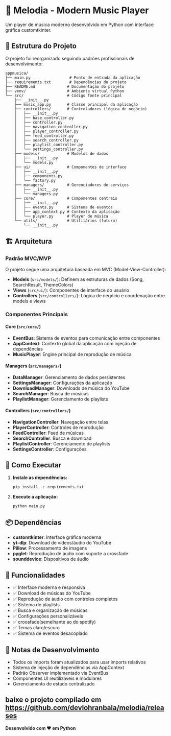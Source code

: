 # 🎵 Melodia - Modern Music Player

Um player de música moderno desenvolvido em Python com interface gráfica customtkinter.

## 📁 Estrutura do Projeto

O projeto foi reorganizado seguindo padrões profissionais de desenvolvimento:

```
appmusica/
├── main.py                 # Ponto de entrada da aplicação
├── requirements.txt        # Dependências do projeto
├── README.md              # Documentação do projeto
├── venv/                  # Ambiente virtual Python
└── src/                   # Código fonte principal
    ├── __init__.py
    ├── music_app.py       # Classe principal da aplicação
    ├── controllers/       # Controladores (lógica de negócio)
    │   ├── __init__.py
    │   ├── base_controller.py
    │   ├── controller.py
    │   ├── navigation_controller.py
    │   ├── player_controller.py
    │   ├── feed_controller.py
    │   ├── search_controller.py
    │   ├── playlist_controller.py
    │   └── settings_controller.py
    ├── models/            # Modelos de dados
    │   ├── __init__.py
    │   └── models.py
    ├── ui/                # Componentes de interface
    │   ├── __init__.py
    │   ├── components.py
    │   └── factory.py
    ├── managers/          # Gerenciadores de serviços
    │   ├── __init__.py
    │   └── managers.py
    ├── core/              # Componentes centrais
    │   ├── __init__.py
    │   ├── events.py      # Sistema de eventos
    │   ├── app_context.py # Contexto da aplicação
    │   └── player.py      # Player de música
    └── utils/             # Utilitários (futuro)
        └── __init__.py
```

## 🏗️ Arquitetura

### Padrão MVC/MVP
O projeto segue uma arquitetura baseada em MVC (Model-View-Controller):

- **Models** (`src/models/`): Definem as estruturas de dados (Song, SearchResult, ThemeColors)
- **Views** (`src/ui/`): Componentes de interface do usuário
- **Controllers** (`src/controllers/`): Lógica de negócio e coordenação entre models e views

### Componentes Principais

#### Core (`src/core/`)
- **EventBus**: Sistema de eventos para comunicação entre componentes
- **AppContext**: Contexto global da aplicação com injeção de dependências
- **MusicPlayer**: Engine principal de reprodução de música

#### Managers (`src/managers/`)
- **DataManager**: Gerenciamento de dados persistentes
- **SettingsManager**: Configurações da aplicação
- **DownloadManager**: Downloads de música do YouTube
- **SearchManager**: Busca de músicas
- **PlaylistManager**: Gerenciamento de playlists

#### Controllers (`src/controllers/`)
- **NavigationController**: Navegação entre telas
- **PlayerController**: Controles de reprodução
- **FeedController**: Feed de músicas
- **SearchController**: Busca e download
- **PlaylistController**: Gerenciamento de playlists
- **SettingsController**: Configurações

## 🚀 Como Executar

1. **Instale as dependências:**
   ```bash
   pip install -r requirements.txt
   ```

3. **Execute a aplicação:**
   ```bash
   python main.py
   ```

## 📦 Dependências

- **customtkinter**: Interface gráfica moderna
- **yt-dlp**: Download de vídeos/áudio do YouTube
- **Pillow**: Processamento de imagens
- **pyglet**: Reprodução de áudio com suporte a crossfade
- **sounddevice**: Dispositivos de áudio

## 🎯 Funcionalidades

- ✅ Interface moderna e responsiva
- ✅ Download de músicas do YouTube
- ✅ Reprodução de áudio com controles completos
- ✅ Sistema de playlists
- ✅ Busca e organização de músicas
- ✅ Configurações personalizáveis
- ✅ croosfade(semelhante ao do spotify)
- ✅ Temas claro/escuro
- ✅ Sistema de eventos desacoplado

## 📝 Notas de Desenvolvimento

- Todos os imports foram atualizados para usar imports relativos
- Sistema de injeção de dependências via AppContext
- Padrão Observer implementado via EventBus
- Componentes UI reutilizáveis e modulares
- Gerenciamento de estado centralizado

baixe o projeto compilado em https://github.com/devlohranbala/melodia/releases 
---

**Desenvolvido com ❤️ em Python**